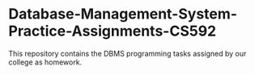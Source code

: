 # Database-Management-System-Practice-Assignments-CS592
This repository contains the DBMS programming tasks assigned by our college as homework.
